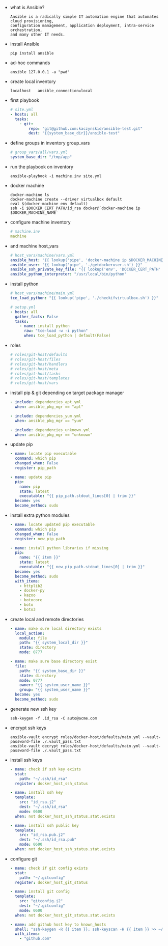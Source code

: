 - what is Ansible?
    ```text
    Ansible is a radically simple IT automation engine that automates cloud provisioning,
    configuration management, application deployment, intra-service orchestration,
    and many other IT needs.
    ```

 - install Ansible
    ```shell script
    pip install ansible
    ```

 - ad-hoc commands
   ```shell script
   ansible 127.0.0.1 -a "pwd"
   ```

 - create local inventory
    ```text
    localhost	ansible_connection=local
    ```
 
 - first playbook
    ```yaml
    # site.yml
    - hosts: all
      tasks:
        - git:
            repo: "git@github.com:kaczynskid/ansible-test.git"
            dest: "{{system_base_dir}}/ansible-test"
    ```

 - define groups in inventory group_vars
    ```yaml
    # group_vars/all/vars.yml
    system_base_dir: "/tmp/app"
    ```

 - run the playbook on inventory
    ```shell script
    ansible-playbook -i machine.inv site.yml
    ```

 - docker machine
    ```shell script
    docker-machine ls
    docker-machine create --driver virtualbox default
    eval $(docker-machine env default)
    ssh -i $DOCKER_CERT_PATH/id_rsa docker@`docker-machine ip $DOCKER_MACHINE_NAME`
    ```

 - configure machine inventory
    ```yaml
    # machine.inv
    machine
    ```

 - and machine host_vars
    ```yaml
    # host_vars/machine/vars.yml
    ansible_host: "{{ lookup('pipe', 'docker-machine ip $DOCKER_MACHINE_NAME') }}"
    ansible_user: "{{ lookup('pipe', './getdockeruser.sh') }}"
    ansible_ssh_private_key_file: "{{ lookup('env', 'DOCKER_CERT_PATH' ) }}/id_rsa"
    ansible_python_interpreter: "/usr/local/bin/python"
    ```

 - install python
    ```yaml
    # host_vars/machine/main.yml
    tce_load_python: "{{ lookup('pipe', './checkifvirtualbox.sh') }}"    
    ```
    ```yaml
    # setup.yml
    - hosts: all
      gather_facts: False
      tasks:
        - name: install python
          raw: "tce-load -w -i python"
          when: tce_load_python | default(False)
    ```

 - roles
    ```yaml
    # roles/git-host/defaults
    # roles/git-host/files
    # roles/git-host/handlers
    # roles/git-host/meta
    # roles/git-host/tasks
    # roles/git-host/templates
    # roles/git-host/vars
    ```

 - install pip & git depending on target package manager 
    ```yaml
    - include: dependencies_apt.yml
      when: ansible_pkg_mgr == "apt"
    
    - include: dependencies_yum.yml
      when: ansible_pkg_mgr == "yum"
    
    - include: dependencies_unknown.yml
      when: ansible_pkg_mgr == "unknown"
    ```

 - update pip
    ```yaml
    - name: locate pip executable
      command: which pip
      changed_when: False
      register: pip_path
    
    - name: update pip
      pip:
        name: pip
        state: latest
        executable: "{{ pip_path.stdout_lines[0] | trim }}"
      become: yes
      become_method: sudo
    ```

 - install extra python modules
    ```yaml
    - name: locate updated pip executable
      command: which pip
      changed_when: False
      register: new_pip_path
    
    - name: install python libraries if missing
      pip:
        name: "{{ item }}"
        state: latest
        executable: "{{ new_pip_path.stdout_lines[0] | trim }}"
      become: yes
      become_method: sudo
      with_items:
        - httplib2
        - docker-py
        - kazoo
        - botocore
        - boto
        - boto3
    ```

 - create local and remote directories
    ```yaml
    - name: make sure local directory exists
      local_action:
        module: file
        path: "{{ system_local_dir }}"
        state: directory
        mode: 0777
    
    - name: make sure base directory exist
      file:
        path: "{{ system_base_dir }}"
        state: directory
        mode: 0777
        owner: "{{ system_user_name }}"
        group: "{{ system_user_name }}"
      become: yes
      become_method: sudo
    ```

 - generate new ssh key
    ```shell script
    ssh-keygen -f .id_rsa -C auto@acme.com
    ```

 - encrypt ssh keys
    ```shell script
    ansible-vault encrypt roles/docker-host/defaults/main.yml --vault-password-file ./.vault_pass.txt
    ansible-vault decrypt roles/docker-host/defaults/main.yml --vault-password-file ./.vault_pass.txt
    ```

 - install ssh keys
    ```yaml
    - name: check if ssh key exists
      stat:
        path: "~/.ssh/id_rsa"
      register: docker_host_ssh_status
    
    - name: install ssh key
      template:
        src: "id_rsa.j2"
        dest: "~/.ssh/id_rsa"
        mode: 0600
      when: not docker_host_ssh_status.stat.exists
    
    - name: install ssh public key
      template:
        src: "id_rsa.pub.j2"
        dest: "~/.ssh/id_rsa.pub"
        mode: 0600
      when: not docker_host_ssh_status.stat.exists
    ``` 

 - configure git
    ```yaml
    - name: check if git config exists
      stat:
        path: "~/.gitconfig"
      register: docker_host_git_status
    
    - name: install git config
      template:
        src: "gitconfig.j2"
        dest: "~/.gitconfig"
        mode: 0600
      when: not docker_host_git_status.stat.exists
    
    - name: add github host key to known_hosts
      shell: "ssh-keygen -R {{ item }}; ssh-keyscan -H {{ item }} >> ~/.ssh/known_hosts"
      with_items:
        - "github.com"
    ```

